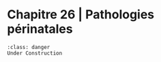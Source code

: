 # Chapitre 26 | Pathologies périnatales

```{admonition} This is a title
:class: danger
Under Construction
```
